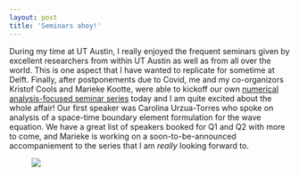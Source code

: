 ```yaml
---
layout: post
title: 'Seminars ahoy!'
---
```


During my time at UT Austin, I really enjoyed the frequent seminars given by excellent researchers from within UT Austin as well as from all over the world.
This is one aspect that I have wanted to replicate for sometime at Delft.
Finally, after postponements due to Covid, me and my co-organizors Kristof Cools and Marieke Kootte, were able to kickoff our own [numerical analysis-focused seminar series](https://www.tudelft.nl/cse/events/dcse-conferences/numerical-analysis-seminars/) today and I am quite excited about the whole affair!
Our first speaker was Carolina Urzua-Torres who spoke on analysis of a space-time boundary element formulation for the wave equation.
We have a great list of speakers booked for Q1 and Q2 with more to come, and Marieke is working on a soon-to-be-announced accompaniement to the series that I am *really* looking forward to.

<div class="text-center">
<figure>
<p><img src="{{ site.baseurl}}/random_imgs/success.gif"/></p>
</figure>

